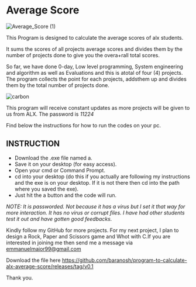 # Average Score
![Average_Score (1)](https://user-images.githubusercontent.com/108129721/197713764-b6b4d888-722d-4959-8dd3-eeb865f72c36.png)


This Program is designed to calculate the average scores of alx students.

It sums the scores of all projects average scores and divides them by the number of projects done to give you the overa+rall total scores.

So far, we have done 0-day, Low level programming, System engineering and algorithm as well as Evaluations and this is atotal of four (4) projects. The program collects the point for each projects, addsthem up and divides them by the total number of projects done. 

![carbon](https://user-images.githubusercontent.com/108129721/197716823-7a0a4fa1-c2e2-4dfd-805a-8dd04533e300.png)

This program will receive constant updates as more projects will be given to us from ALX. The password is *11224*

Find below the instructions for how to run the codes on your pc.

## INSTRUCTION
  - Download the .exe file named a.
  - Save it on your desktop (for easy access).
  - Open your cmd or Command Prompt.
  - cd into your desktop (do this if you actually are following my instructions and the exe is on your desktop. If it is not there then cd into the path where you saved the exe).
  - Just hit the a button and the code will run.

*NOTE: It is passworded. Not because it has a virus but I set it that way for more interaction. It has no virus or corrupt files. I have had other students test it out and have gotten good feedbacks.*

Kindly follow my GitHub for more projects. For my next project, I plan to design a Rock, Paper and Scissors game and Whot with C.If you are interested in joining me then send me a message via emmanuelmajor99@gmail.com

Download the file here https://github.com/baranosh/program-to-calculate-alx-average-score/releases/tag/v0.1

Thank you.
